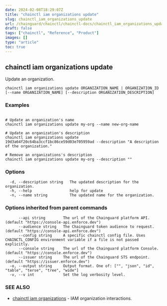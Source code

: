 ```yaml
---
date: 2024-02-08T18:29:07Z
title: "chainctl iam organizations update"
slug: chainctl_iam_organizations_update
url: /chainguard/chainctl/chainctl-docs/chainctl_iam_organizations_update/
draft: false
tags: ["chainctl", "Reference", "Product"]
images: []
type: "article"
toc: true
---
```

## chainctl iam organizations update

Update an organization.

```
chainctl iam organizations update ORGANIZATION_NAME | ORGANIZATION_ID [--name ORGANIZATION_NAME] [--description ORGANIZATION_DESCRIPTION]
```

### Examples

```

# Update an organization's name
chainctl iam organizations update my-org --name new-org-name

# Update an organization's description
chainctl iam organizations update 19d3a64f20c64ba3ccf1bc86ce59d03e705959ad --description "A description of the organization."

# Remove an organizations's description
chainctl iam organizations update my-org --description ""
```

### Options

```
  -d, --description string   The updated description for the organization.
  -h, --help                 help for update
  -n, --name string          The updated name for the organization.
```

### Options inherited from parent commands

```
      --api string        The url of the Chainguard platform API. (default "https://console-api.enforce.dev")
      --audience string   The Chainguard token audience to request. (default "https://console-api.enforce.dev")
      --config string     A specific chainctl config file. Uses CHAINCTL_CONFIG environment variable if a file is not passed explicitly.
      --console string    The url of the Chainguard platform Console. (default "https://console.enforce.dev")
      --issuer string     The url of the Chainguard STS endpoint. (default "https://issuer.enforce.dev")
  -o, --output string     Output format. One of: ["", "json", "id", "table", "terse", "tree", "wide"]
  -v, --v int             Set the log verbosity level.
```

### SEE ALSO

* [chainctl iam organizations](/chainguard/chainctl/chainctl-docs/chainctl_iam_organizations/)	 - IAM organization interactions.

